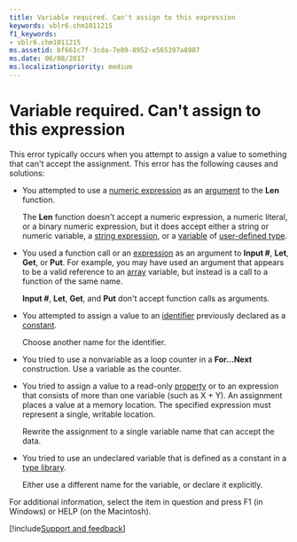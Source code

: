 ```yaml
---
title: Variable required. Can't assign to this expression
keywords: vblr6.chm1011215
f1_keywords:
- vblr6.chm1011215
ms.assetid: bf661c7f-3cda-7e89-8952-e565397a8987
ms.date: 06/08/2017
ms.localizationpriority: medium
---
```



# Variable required. Can't assign to this expression

This error typically occurs when you attempt to assign a value to something that can't accept the assignment. This error has the following causes and solutions:

- You attempted to use a [numeric expression](../../Glossary/vbe-glossary.md#numeric-expression) as an [argument](../../Glossary/vbe-glossary.md#argument) to the **Len** function.

    The **Len** function doesn't accept a numeric expression, a numeric literal, or a binary numeric expression, but it does accept either a string or numeric variable, a [string expression](../../Glossary/vbe-glossary.md#string-expression), or a [variable](../../Glossary/vbe-glossary.md#variable) of [user-defined type](../../Glossary/vbe-glossary.md#user-defined-type).

- You used a function call or an [expression](../../Glossary/vbe-glossary.md#expression) as an argument to **Input #**, **Let**, **Get**, or **Put**. For example, you may have used an argument that appears to be a valid reference to an [array](../../Glossary/vbe-glossary.md#array) variable, but instead is a call to a function of the same name.

   **Input #**, **Let**, **Get**, and **Put** don't accept function calls as arguments.

- You attempted to assign a value to an [identifier](../../Glossary/vbe-glossary.md#identifier) previously declared as a [constant](../../Glossary/vbe-glossary.md#constant).

    Choose another name for the identifier.

- You tried to use a nonvariable as a loop counter in a **For...Next** construction. Use a variable as the counter.

- You tried to assign a value to a read-only [property](../../Glossary/vbe-glossary.md#property) or to an expression that consists of more than one variable (such as X + Y). An assignment places a value at a memory location. The specified expression must represent a single, writable location.

    Rewrite the assignment to a single variable name that can accept the data.

- You tried to use an undeclared variable that is defined as a constant in a [type library](../../Glossary/vbe-glossary.md#type-library).

    Either use a different name for the variable, or declare it explicitly.

For additional information, select the item in question and press F1 (in Windows) or HELP (on the Macintosh).

[!include[Support and feedback](~/includes/feedback-boilerplate.md)]

